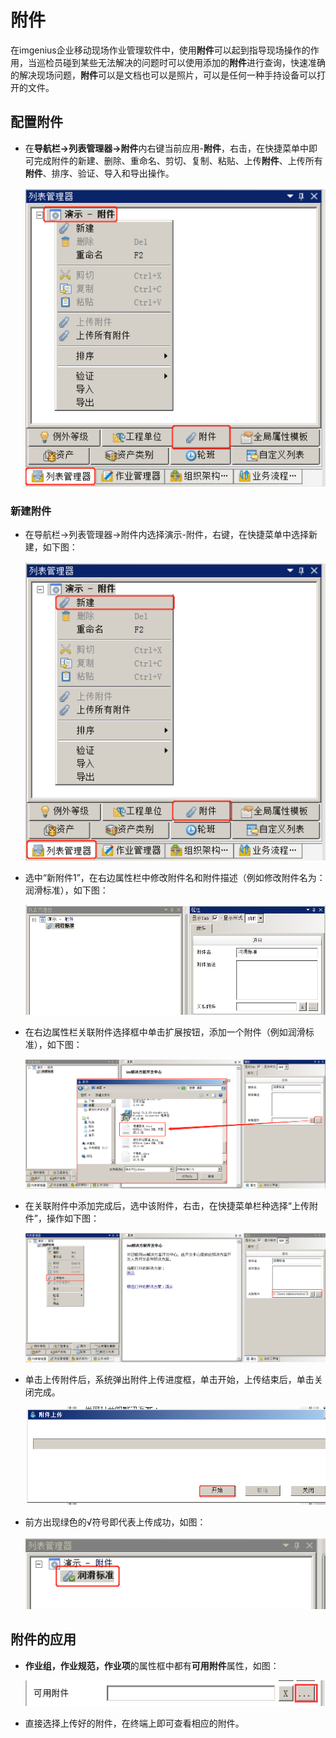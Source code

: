 # 附件

在imgenius企业移动现场作业管理软件中，使用**附件**可以起到指导现场操作的作用，当巡检员碰到某些无法解决的问题时可以使用添加的**附件**进行查询，快速准确的解决现场问题，**附件**可以是文档也可以是照片，可以是任何一种手持设备可以打开的文件。  

## 配置附件

* 在**导航栏→列表管理器→附件**内右键当前应用-**附件**，右击，在快捷菜单中即可完成附件的新建、删除、重命名、剪切、复制、粘贴、上传**附件**、上传所有**附件**、排序、验证、导入和导出操作。

  ![1](/static/docimg/附件1.png)

### 新建附件

* 在导航栏→列表管理器→附件内选择演示-附件，右键，在快捷菜单中选择新建，如下图：

  ![1](/static/docimg/附件2.png)  

* 选中“新附件1”，在右边属性栏中修改附件名和附件描述（例如修改附件名为： 润滑标准），如下图：

  ![1](/static/docimg/附件3.png)  

* 在右边属性栏关联附件选择框中单击扩展按钮，添加一个附件（例如润滑标准），如下图：

  ![1](/static/docimg/附件4.png)  

* 在关联附件中添加完成后，选中该附件，右击，在快捷菜单栏种选择“上传附件”，操作如下图：

  ![1](/static/docimg/附件5.png)  

* 单击上传附件后，系统弹出附件上传进度框，单击开始，上传结束后，单击关闭完成。

  ![1](/static/docimg/附件6.png)

* 前方出现绿色的√符号即代表上传成功，如图：

  ![1](/static/docimg/附件7.png)  

## 附件的应用

* **作业组，作业规范，作业项**的属性框中都有**可用附件**属性，如图：

  ![1](/static/docimg/附件8.png)  

* 直接选择上传好的附件，在终端上即可查看相应的附件。
